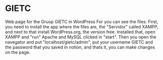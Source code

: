 # GIETC
Web page for the Gruop GIETC in WordPress
For you can see the files:
First, you need to install the app where the files are, the "Servidor" called XAMPP, and next to that install WordPress.org, the version free. Installed that, open XAMPP and "run" Apache and MySQL clicked in "start". Then you open the navegator and put "localhost/gietc/admin", put your username GIETC and the password that you saved in notion, and thats it, you can make changes on the page.
